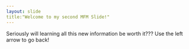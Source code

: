 ```yaml
---
layout: slide
title:"Welcome to my second MFM Slide!"
---
```

Seriously will learning all this new information be worth it???
Use the left arrow to go back!
